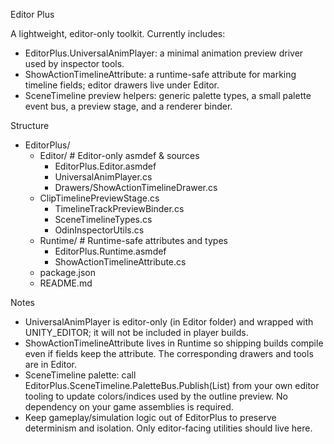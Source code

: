 Editor Plus

A lightweight, editor-only toolkit. Currently includes:

- EditorPlus.UniversalAnimPlayer: a minimal animation preview driver used by inspector tools.
- ShowActionTimelineAttribute: a runtime-safe attribute for marking timeline fields; editor drawers live under Editor.
- SceneTimeline preview helpers: generic palette types, a small palette event bus, a preview stage, and a renderer binder.

Structure
- EditorPlus/
  - Editor/                     # Editor-only asmdef & sources
    - EditorPlus.Editor.asmdef
    - UniversalAnimPlayer.cs
    - Drawers/ShowActionTimelineDrawer.cs
  - ClipTimelinePreviewStage.cs
    - TimelineTrackPreviewBinder.cs
    - SceneTimelineTypes.cs
    - OdinInspectorUtils.cs
  - Runtime/                    # Runtime-safe attributes and types
    - EditorPlus.Runtime.asmdef
    - ShowActionTimelineAttribute.cs
  - package.json
  - README.md

Notes
- UniversalAnimPlayer is editor-only (in Editor folder) and wrapped with UNITY_EDITOR; it will not be included in player builds.
- ShowActionTimelineAttribute lives in Runtime so shipping builds compile even if fields keep the attribute. The corresponding drawers and tools are in Editor.
- SceneTimeline palette: call EditorPlus.SceneTimeline.PaletteBus.Publish(List<PaletteEntry>) from your own editor tooling to update colors/indices used by the outline preview. No dependency on your game assemblies is required.
- Keep gameplay/simulation logic out of EditorPlus to preserve determinism and isolation. Only editor-facing utilities should live here.
